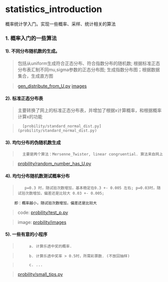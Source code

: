 # statistics_introduction
概率统计学入门。实现一些概率、采样、统计相关的算法

### 1. 概率入门的一些算法
####    1). 不同分布随机数的生成。

>  包括从uniform生成符合正态分布、符合指数分布的随机数; 根据标准正态分布表汇制不同mu,sigma参数的正态分布图; 生成指数分布图；根据数据集合，生成直方图

>   [gen_distribute_from_U.py](probility/gen_distribute_from_U.py)
>   [images](probility/images)

####    2). 标准正态分布表
>  主要转换了网上的标准正态分布表，并增加了根据x计算概率，和根据概率计算x的功能

>       [probility/standard_normal_dist.py](probility/standard_normal_dist.py)

####    3). 均匀分布的伪随机数生成
>       主要是两个算法：Mersenne_Twister, linear congruential. 算法来自网上

>   [probility/random_number_has_U.py](probility/random_number_has_U.py)

####    4). 均匀分布随机数测试概率分布
>        p=0.3 时，随试验次数增加，基本稳定在0.3 +- 0.005 左右; p=0.03时，随试验次数增加，偏差还是比较大 0.03 +- 0.005;
        即：概率越小，随试验次数增加，偏差还是比较大

>   code: [probility/test_p.py](probility/test_p.py)

>   image: [probility/images](probility/images)
 
####    5). 一些有意的小程序
>          a. 计算乐透中奖的概率.

>          b. 计算乐透中奖率 > 0.5时，所需彩票数. (不放回抽样)

>          c. ...

>   [probility/small_tips.py](probility/small_tips.py)    
